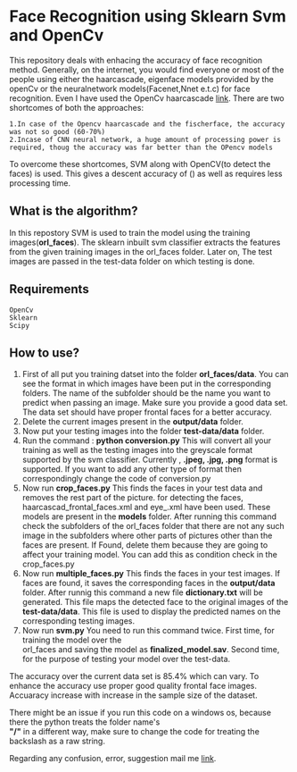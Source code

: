 # Face Recognition using Sklearn Svm and OpenCv

This repository deals with enhacing the accuracy of face recognition method. Generally, on the internet, you would find everyone or most of the people using either the haarcascade, eigenface models provided by the openCv or the neuralnetwork models(Facenet,Nnet e.t.c) for face recognition. Even I have used the OpenCv haarcascade [link](https://github.com/abhising10p14/Face-Recognition-LBPH). There are two shortcomes of both the approaches:

	1.In case of the Opencv haarcascade and the fischerface, the accuracy was not so good (60-70%)
	2.Incase of CNN neural network, a huge amount of processing power is required, thoug the accuracy was far better than the OPencv models

To overcome these shortcomes, SVM along with OpenCV(to detect the faces) is used. This gives a descent accuracy of () as well as requires less processing time.

## What is the algorithm?

In this repostory SVM is used to train the model using the training images(**orl_faces**). The sklearn inbuilt svm classifier extracts the features from the given training images in the orl_faces folder. Later on, The test images are passed in the test-data folder on which testing is done.

## Requirements
	OpenCv
	Sklearn
	Scipy

## How to use?

1. First of all put you training datset into the folder **orl_faces/data**. You can see the format in which images have been put in the corresponding folders. The name of the subfolder should be the name you want to predict when passing an image. Make sure you provide a good data set. The data set should have proper frontal faces for a better accuracy.
2. Delete the current images present in the **output/data** folder.
3. Now put your testing images into the folder **test-data/data** folder.
4. Run the command : **python conversion.py**  This will convert all your training as well as the testing images 
	into the greyscale format supported by the svm classifier. Currently , **.jpeg, .jpg, .png** format is supported. If you want to add any other type of format then correspondingly change the code of conversion.py
5. Now run  **crop_faces.py**  This finds the faces in your test data and removes the rest part of the 
	picture. for detecting the faces, haarcascad_frontal_faces.xml and eye_.xml have been used. These models are present in the **models** folder. After running this command check the subfolders of the orl_faces folder that there are not any such image in the subfolders where other parts of pictures other than the faces are present. If Found, delete them because they are going to affect your training model. You can add this as condition check in the crop_faces.py 
5. Now run **multiple_faces.py**  This finds the faces in your test images. If faces are found, it saves 
	the corresponding faces in the **output/data** folder. After runnig this command a new file **dictionary.txt** will be generated. This file maps the detected face to the original images of the **test-data/data**. This file is used to display the predicted names on the corresponding testing images.
6. Now run  **svm.py** You need to run this command twice. First time, for training the model over the   
	orl_faces and saving the model as **finalized_model.sav**. Second time, for the purpose of testing your model over the test-data.
  
 The accuracy over the current data set is 85.4% which can vary. To enhance the accuracy use proper good quality frontal face images. Accuaracy increase with increase in the sample size of the dataset.

 There might be an issue if you run this code on a windows os, because there the python treats the folder name's    
 **"/"** in a different way, make sure to change the code for treating the backslash as a raw string.

 Regarding any confusion, error, suggestion mail me [link](abhisingh10p14@gmail.com).